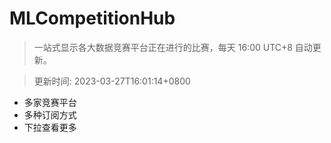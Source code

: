 # MLCompetitionHub

> 一站式显示各大数据竞赛平台正在进行的比赛，每天 16:00 UTC+8 自动更新。
  
> 更新时间: 2023-03-27T16:01:14+0800 

* 多家竞赛平台
* 多种订阅方式
* 下拉查看更多
